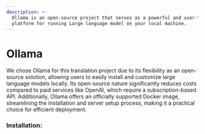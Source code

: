 ```yaml
---
description: >-
  Ollama is an open-source project that serves as a powerful and user-friendly
  platform for running Large language model on your local machine.
---
```


# Ollama

We chose Ollama for this translation project due to its flexibility as an open-source solution, allowing users to easily install and customize large language models locally. Its open-source nature significantly reduces costs compared to paid services like OpenAI, which require a subscription-based API. Additionally, Ollama offers an officially supported Docker image, streamlining the installation and server setup process, making it a practical choice for efficient deployment.

### Installation:
